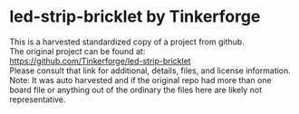 
# led-strip-bricklet by Tinkerforge  
This is a harvested standardized copy of a project from github.  
The original project can be found at:  
https://github.com/Tinkerforge/led-strip-bricklet  
Please consult that link for additional, details, files, and license information.  
Note: It was auto harvested and if the original repo had more than one board file or anything out of the ordinary the files here are likely not representative.  
    